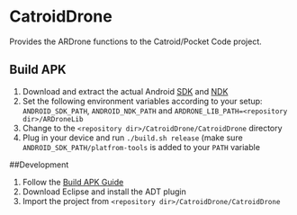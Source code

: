 CatroidDrone
============

Provides the ARDrone functions to the Catroid/Pocket Code project.

## Build APK

1. Download and extract the actual Android [SDK](http://developer.android.com/sdk/index.html?utm_source=weibolife) and [NDK](http://developer.android.com/tools/sdk/ndk/index.html)
2. Set the following environment variables according to your setup: ``ANDROID_SDK_PATH``, ``ANDROID_NDK_PATH`` and ``ARDRONE_LIB_PATH=<repository dir>/ARDroneLib``
3. Change to the ``<repository dir>/CatroidDrone/CatroidDrone`` directory
4. Plug in your device and run ``./build.sh release`` (make sure ``ANDROID_SDK_PATH/platfrom-tools`` is added to your ``PATH`` variable

##Development
1. Follow the [Build APK Guide](https://github.com/wagnergerald/CatroidDrone/blob/master/README.md#build-apk)
2. Download Eclipse and install the ADT plugin
3. Import the project from ``<repository dir>/CatroidDrone/CatroidDrone``
